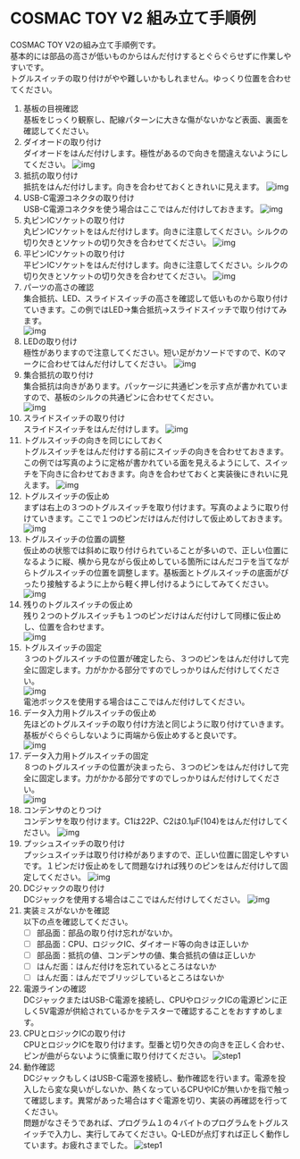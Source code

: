 # COSMAC TOY V2 組み立て手順例

COSMAC TOY V2の組み立て手順例です。  
基本的には部品の高さが低いものからはんだ付けするとぐらぐらせずに作業しやすいです。  
トグルスイッチの取り付けがやや難しいかもしれません。ゆっくり位置を合わせてください。

1. 基板の目視確認  
基板をじっくり観察し、配線パターンに大きな傷がないかなど表面、裏面を確認してください。
1. ダイオードの取り付け  
ダイオードをはんだ付けします。極性があるので向きを間違えないようにしてください。
![img](images/cosmac-toy-assembly1.jpg) 
1. 抵抗の取り付け  
抵抗をはんだ付けします。向きを合わせておくときれいに見えます。
![img](images/cosmac-toy-assembly2.jpg) 
1. USB-C電源コネクタの取り付け  
USB-C電源コネクタを使う場合はここではんだ付けしておきます。
![img](images/cosmac-toy-assembly3.jpg)
1. 丸ピンICソケットの取り付け  
丸ピンICソケットをはんだ付けします。向きに注意してください。シルクの切り欠きとソケットの切り欠きを合わせてください。
![img](images/cosmac-toy-assembly4.jpg)
1. 平ピンICソケットの取り付け  
平ピンICソケットをはんだ付けします。向きに注意してください。シルクの切り欠きとソケットの切り欠きを合わせてください。
![img](images/cosmac-toy-assembly5.jpg)
1. パーツの高さの確認  
集合抵抗、LED、スライドスイッチの高さを確認して低いものから取り付けていきます。この例ではLED→集合抵抗→スライドスイッチで取り付けてみます。  
![img](images/cosmac-toy-assembly6.jpg) 
1. LEDの取り付け  
極性がありますので注意してください。短い足がカソードですので、Kのマークに合わせてはんだ付けしてください。 
![img](images/cosmac-toy-assembly7.jpg)
1. 集合抵抗の取り付け  
集合抵抗は向きがあります。パッケージに共通ピンを示す点が書かれていますので、基板のシルクの共通ピンに合わせてください。  
![img](images/cosmac-toy-assembly8.jpg)
1. スライドスイッチの取り付け  
スライドスイッチをはんだ付けします。
![img](images/cosmac-toy-assembly9.jpg)
1. トグルスイッチの向きを同じにしておく  
トグルスイッチをはんだ付けする前にスイッチの向きを合わせておきます。この例では写真のように定格が書かれている面を見えるようにして、スイッチを下向きに合わせておきます。向きを合わせておくと実装後にきれいに見えます。
![img](images/cosmac-toy-assembly10.jpg)
1. トグルスイッチの仮止め  
まずは右上の３つのトグルスイッチを取り付けます。写真のよように取り付けていきます。ここで１つのピンだけはんだ付けして仮止めしておきます。  
![img](images/cosmac-toy-assembly11.jpg)
1. トグルスイッチの位置の調整  
仮止めの状態では斜めに取り付けられていることが多いので、正しい位置になるように縦、横から見ながら仮止めしている箇所にはんだコテを当てながらトグルスイッチの位置を調整します。基板面とトグルスイッチの底面がぴったり接触するように上から軽く押し付けるようにしてみてください。  
![img](images/cosmac-toy-assembly12.jpg) 
1. 残りのトグルスイッチの仮止め  
残り２つのトグルスイッチも１つのピンだけはんだ付けして同様に仮止めし、位置を合わせます。  
![img](images/cosmac-toy-assembly13.jpg)
1. トグルスイッチの固定  
３つのトグルスイッチの位置が確定したら、３つのピンをはんだ付けして完全に固定します。力がかかる部分ですのでしっかりはんだ付けしてください。  
![img](images/cosmac-toy-assembly14.jpg)  
電池ボックスを使用する場合はここではんだ付けしてください。 
1. データ入力用トグルスイッチの仮止め  
先ほどのトグルスイッチの取り付け方法と同じように取り付けていきます。基板がぐらぐらしないように両端から仮止めすると良いです。  
![img](images/cosmac-toy-assembly15.jpg) 
1. データ入力用トグルスイッチの固定  
８つのトグルスイッチの位置が決まったら、３つのピンをはんだ付けして完全に固定します。力がかかる部分ですのでしっかりはんだ付けしてください。  
![img](images/cosmac-toy-assembly16.jpg) 
1. コンデンサのとりつけ  
コンデンサを取り付けます。C1は22P、C2は0.1μF(104)をはんだ付けしてください。
![img](images/cosmac-toy-assembly17.jpg) 
1. プッシュスイッチの取り付け  
プッシュスイッチは取り付け枠がありますので、正しい位置に固定しやすいです。１ピンだけ仮止めをして問題なければ残りのピンをはんだ付けして固定してください。
![img](images/cosmac-toy-assembly18.jpg) 
1. DCジャックの取り付け  
DCジャックを使用する場合はここではんだ付けしてください。
![img](images/cosmac-toy-assembly19.jpg) 
1. 実装ミスがないかを確認  
以下の点を確認してください。   
    - [ ] 部品面：部品の取り付け忘れがないか。
    - [ ] 部品面：CPU、ロジックIC、ダイオード等の向きは正しいか
    - [ ] 部品面：抵抗の値、コンデンサの値、集合抵抗の値は正しいか  
    - [ ] はんだ面：はんだ付けを忘れているところはないか
    - [ ] はんだ面：はんだでブリッジしているところはないか  
1. 電源ラインの確認  
DCジャックまたはUSB-C電源を接続し、CPUやロジックICの電源ピンに正しく5V電源が供給されているかをテスターで確認することをおすすめします。
1. CPUとロジックICの取り付け  
CPUとロジックICを取り付けます。型番と切り欠きの向きを正しく合わせ、ピンが曲がらないように慎重に取り付けてください。
![step1](images/cosmac-toy-assembly20.jpg)
1. 動作確認  
DCジャックもしくはUSB-C電源を接続し、動作確認を行います。電源を投入したら変な臭いがしないか、熱くなっているCPUやICが無いかを指で触って確認します。異常があった場合はすぐ電源を切り、実装の再確認を行ってください。  
問題がなさそうであれば、プログラム１の４バイトのプログラムをトグルスイッチで入力し、実行してみてください。Q-LEDが点灯すれば正しく動作しています。お疲れさまでした。 
![step1](images/cosmac-toy-assembly21.jpg) 
